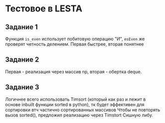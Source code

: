 # Тестовое в LESTA

## Задание 1

Функция `is_even` использует побитовую операцию "И", `esEven` же проверят четность делением. Первая быстрее, вторая понятнее

## Задание 2
Первая - реализация через массив np, вторая - обертка deque.

## Задание 3

Логичнее всего использовать Timsort (который как раз и лежит в основе inbuilt функции sorted в python), тк будет эффективен для сортировки втч частично сортированных массивов
Чтобы не повторять вызов sorted(), предложил реализацию через Timstort Сишную либу.  